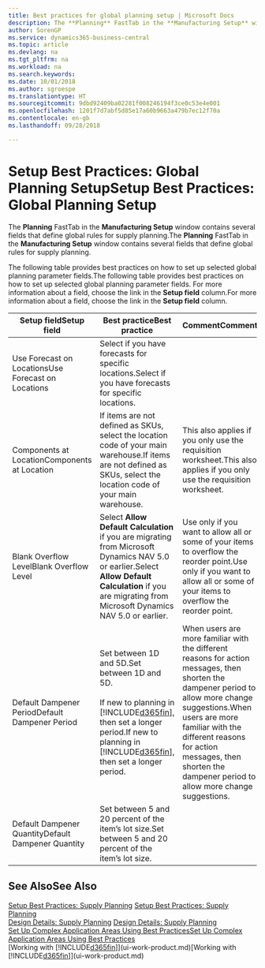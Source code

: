 ```yaml
---
title: Best practices for global planning setup | Microsoft Docs
description: The **Planning** FastTab in the **Manufacturing Setup** window contains several fields that define global rules for supply planning.
author: SorenGP
ms.service: dynamics365-business-central
ms.topic: article
ms.devlang: na
ms.tgt_pltfrm: na
ms.workload: na
ms.search.keywords: 
ms.date: 10/01/2018
ms.author: sgroespe
ms.translationtype: HT
ms.sourcegitcommit: 9dbd92409ba02281f008246194f3ce0c53e4e001
ms.openlocfilehash: 1201f7d7abf5d85e17a60b9663a479b7ec12f70a
ms.contentlocale: en-gb
ms.lasthandoff: 09/28/2018

---
```

# <a name="setup-best-practices-global-planning-setup"></a><span data-ttu-id="56ef7-103">Setup Best Practices: Global Planning Setup</span><span class="sxs-lookup"><span data-stu-id="56ef7-103">Setup Best Practices: Global Planning Setup</span></span>
<span data-ttu-id="56ef7-104">The **Planning** FastTab in the **Manufacturing Setup** window contains several fields that define global rules for supply planning.</span><span class="sxs-lookup"><span data-stu-id="56ef7-104">The **Planning** FastTab in the **Manufacturing Setup** window contains several fields that define global rules for supply planning.</span></span>  

 <span data-ttu-id="56ef7-105">The following table provides best practices on how to set up selected global planning parameter fields.</span><span class="sxs-lookup"><span data-stu-id="56ef7-105">The following table provides best practices on how to set up selected global planning parameter fields.</span></span> <span data-ttu-id="56ef7-106">For more information about a field, choose the link in the **Setup field** column.</span><span class="sxs-lookup"><span data-stu-id="56ef7-106">For more information about a field, choose the link in the **Setup field** column.</span></span>  

|<span data-ttu-id="56ef7-107">Setup field</span><span class="sxs-lookup"><span data-stu-id="56ef7-107">Setup field</span></span>|<span data-ttu-id="56ef7-108">Best practice</span><span class="sxs-lookup"><span data-stu-id="56ef7-108">Best practice</span></span>|<span data-ttu-id="56ef7-109">Comment</span><span class="sxs-lookup"><span data-stu-id="56ef7-109">Comment</span></span>|  
|-----------------|-------------------|-------------|  
|<span data-ttu-id="56ef7-110">Use Forecast on Locations</span><span class="sxs-lookup"><span data-stu-id="56ef7-110">Use Forecast on Locations</span></span>|<span data-ttu-id="56ef7-111">Select if you have forecasts for specific locations.</span><span class="sxs-lookup"><span data-stu-id="56ef7-111">Select if you have forecasts for specific locations.</span></span>||  
|<span data-ttu-id="56ef7-112">Components at Location</span><span class="sxs-lookup"><span data-stu-id="56ef7-112">Components at Location</span></span>|<span data-ttu-id="56ef7-113">If items are not defined as SKUs, select the location code of your main warehouse.</span><span class="sxs-lookup"><span data-stu-id="56ef7-113">If items are not defined as SKUs, select the location code of your main warehouse.</span></span>|<span data-ttu-id="56ef7-114">This also applies if you only use the requisition worksheet.</span><span class="sxs-lookup"><span data-stu-id="56ef7-114">This also applies if you only use the requisition worksheet.</span></span>|  
|<span data-ttu-id="56ef7-115">Blank Overflow Level</span><span class="sxs-lookup"><span data-stu-id="56ef7-115">Blank Overflow Level</span></span>|<span data-ttu-id="56ef7-116">Select **Allow Default Calculation** if you are migrating from Microsoft Dynamics NAV 5.0 or earlier.</span><span class="sxs-lookup"><span data-stu-id="56ef7-116">Select **Allow Default Calculation** if you are migrating from Microsoft Dynamics NAV 5.0 or earlier.</span></span>|<span data-ttu-id="56ef7-117">Use only if you want to allow all or some of your items to overflow the reorder point.</span><span class="sxs-lookup"><span data-stu-id="56ef7-117">Use only if you want to allow all or some of your items to overflow the reorder point.</span></span>|  
|<span data-ttu-id="56ef7-118">Default Dampener Period</span><span class="sxs-lookup"><span data-stu-id="56ef7-118">Default Dampener Period</span></span>|<span data-ttu-id="56ef7-119">Set between 1D and 5D.</span><span class="sxs-lookup"><span data-stu-id="56ef7-119">Set between 1D and 5D.</span></span><br /><br /> <span data-ttu-id="56ef7-120">If new to planning in [!INCLUDE[d365fin](includes/d365fin_md.md)], then set a longer period.</span><span class="sxs-lookup"><span data-stu-id="56ef7-120">If new to planning in [!INCLUDE[d365fin](includes/d365fin_md.md)], then set a longer period.</span></span>|<span data-ttu-id="56ef7-121">When users are more familiar with the different reasons for action messages, then shorten the dampener period to allow more change suggestions.</span><span class="sxs-lookup"><span data-stu-id="56ef7-121">When users are more familiar with the different reasons for action messages, then shorten the dampener period to allow more change suggestions.</span></span>|  
|<span data-ttu-id="56ef7-122">Default Dampener Quantity</span><span class="sxs-lookup"><span data-stu-id="56ef7-122">Default Dampener Quantity</span></span>|<span data-ttu-id="56ef7-123">Set between 5 and 20 percent of the item’s lot size.</span><span class="sxs-lookup"><span data-stu-id="56ef7-123">Set between 5 and 20 percent of the item’s lot size.</span></span>||  

## <a name="see-also"></a><span data-ttu-id="56ef7-124">See Also</span><span class="sxs-lookup"><span data-stu-id="56ef7-124">See Also</span></span>  
 <span data-ttu-id="56ef7-125">[Setup Best Practices: Supply Planning](setup-best-practices-supply-planning.md) </span><span class="sxs-lookup"><span data-stu-id="56ef7-125">[Setup Best Practices: Supply Planning](setup-best-practices-supply-planning.md) </span></span>  
 <span data-ttu-id="56ef7-126">[Design Details: Supply Planning](design-details-supply-planning.md) </span><span class="sxs-lookup"><span data-stu-id="56ef7-126">[Design Details: Supply Planning](design-details-supply-planning.md) </span></span>  
 [<span data-ttu-id="56ef7-127">Set Up Complex Application Areas Using Best Practices</span><span class="sxs-lookup"><span data-stu-id="56ef7-127">Set Up Complex Application Areas Using Best Practices</span></span>](set-up-complex-application-areas-using-best-practices.md)  
 <span data-ttu-id="56ef7-128">[Working with [!INCLUDE[d365fin](includes/d365fin_md.md)]](ui-work-product.md)</span><span class="sxs-lookup"><span data-stu-id="56ef7-128">[Working with [!INCLUDE[d365fin](includes/d365fin_md.md)]](ui-work-product.md)</span></span>

